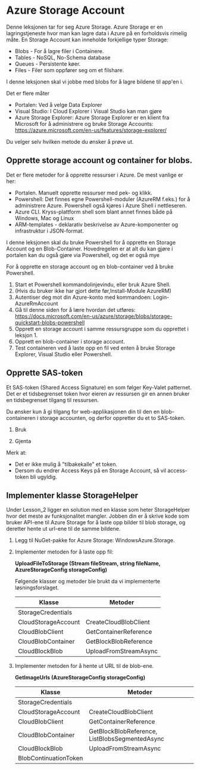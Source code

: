 # Azure Storage Account

Denne leksjonen tar for seg Azure Storage. Azure Storage er en lagringstjeneste hvor man kan lagre data i Azure på en forholdsvis rimelig måte. En Storage Account kan inneholde forkjellige typer Storage:

* Blobs - For å lagre filer i Containere. 
* Tables - NoSQL, No-Schema database
* Queues - Persistente køer.
* Files - Filer som oppfører seg om et filshare.

I denne leksjonen skal vi jobbe med blobs for å lagre bildene til app'en i.

Det er flere måter 
* Portalen: Ved å velge Data Explorer 
* Visual Studio: I Cloud Explorer i Visual Studio kan man gjøre
* Azure Storage Explorer: Azure Storage Explorer er en klient fra Microsoft for å administrere og bruke Storage Accounts: https://azure.microsoft.com/en-us/features/storage-explorer/

Du velger selv hvilken metode du ønsker å prøve ut.

## Opprette storage account og container for blobs.

Det er flere metoder for å opprette ressurser i Azure. De mest vanlige er her:

* Portalen. Manuelt opprette ressurser med pek- og klikk. 
* Powershell: Det finnes egne Powershell-moduler (AzureRM f.eks.) for å administrere Azure. Powershell også kjøres i Azure Shell i nettleseren.
* Azure CLI. Kryss-plattform shell som blant annet finnes både på Windows, Mac og Linux
* ARM-templates - deklarativ beskrivelse av Azure-komponenter og infrastruktur i JSON-format. 

I denne leksjonen skal du bruke Powershell for å opprette en Storage Account og en Blob-Container.
Hovedregelen er at alt du kan gjøre i portalen kan du også gjøre via Powershell, og det er også mye 

For å opprette en storage account og en blob-container ved å bruke Powershell. 

1. Start et Powershell kommandolinjevindu, eller bruk Azure Shell.
2. (Hvis du bruker ikke har gjort dette før,Install-Module AzureRM)
3. Autentiser deg mot din Azure-konto med kommandoen: Login-AzureRmAccount
4. Gå til denne siden for å lære hvordan det utføres: https://docs.microsoft.com/en-us/azure/storage/blobs/storage-quickstart-blobs-powershell 
5. Opprett en storage account i samme ressursgruppe som du opprettet i leksjon 1.
6. Opprett en blob-container i storage account.
7. Test containeren ved å laste opp en fil ved enten å bruke Storage Explorer, Visual Studio eller Powershell.

## Opprette SAS-token

Et SAS-token (Shared Access Signature) en som følger Key-Valet patternet. Det er et tidsbegrenset token hvor eieren av ressursen gir en annen bruker en tidsbegrenset tilgang til ressursen.



Du ønsker kun å gi tilgang for web-applikasjonen din til den en blob-containeren i storage accounten, og derfor oppretter du et to SAS-token.

1. Bruk 


5. Gjenta 

Merk at:
* Det er ikke mulig å "tilbakekalle" et token.
* Dersom du endrer Access Keys på en Storage Account, så vil access-token bli ugyldig.


## Implementer klasse StorageHelper

Under Lesson_2 ligger en solution med en klasse som heter StorageHelper hvor det meste av funksjonalitet mangler. Jobben din er å skrive kode som bruker API-ene til Azure Storage for å laste opp bilder til blob storage, og deretter hente ut url-ene til de samme bildene.

1. Legg til NuGet-pakke for Azure Storage: WindowsAzure.Storage.

2. Implementer metoden for å laste opp fil:

   __UploadFileToStorage (Stream fileStream, string fileName, AzureStorageConfig storageConfig)__
   
   Følgende klasser og metoder ble brukt da vi implementerte løsningsforslaget.

   | Klasse              | Metoder               |
   |---------------------|-----------------------|
   | StorageCredentials  |                       |
   | CloudStorageAccount | CreateCloudBlobClient |
   | CloudBlobClient     | GetContainerReference |
   | CloudBlobContainer  | GetBlockBlobReference |
   | CloudBlockBlob      | UploadFromStreamAsync |
    
3. Implementer metoden for å hente ut URL til de blob-ene.
   
   __GetImageUrls (AzureStorageConfig storageConfig)__
   
   | Klasse              | Metoder               |
   |---------------------|-----------------------|
   | StorageCredentials  |                       |
   | CloudStorageAccount | CreateCloudBlobClient |
   | CloudBlobClient     | GetContainerReference |
   | CloudBlobContainer  | GetBlockBlobReference, ListBlobsSegmentedAsync |
   | CloudBlockBlob      | UploadFromStreamAsync |
   | BlobContinuationToken |                     |

